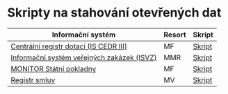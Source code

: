 # Skripty na stahování otevřených dat


| Informační systém | Resort | Skript |
| --- | --- | --- |
| [Centrální registr dotací (IS CEDR III)](https://cedr.mfcr.cz/) | MF | [Skript](./cedr) |
| [Informační systém veřejných zakázek (ISVZ)](http://www.isvz.cz/ISVZ/Podpora/ISVZ.aspx) | MMR | [Skript](./isvz) |
| [MONITOR Státní pokladny](https://monitor.statnipokladna.cz/) | MF | [Skript](./monitor) |
| [Registr smluv](https://smlouvy.gov.cz/) | MV | [Skript](./registr-smluv) |
